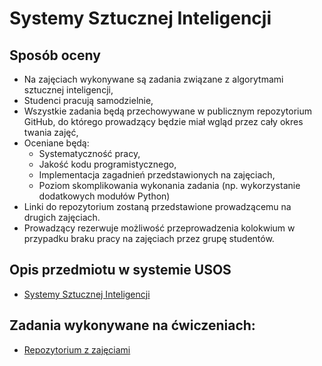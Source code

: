 # Systemy Sztucznej Inteligencji

## Sposób oceny

- Na zajęciach wykonywane są zadania związane z algorytmami sztucznej inteligencji,
- Studenci pracują samodzielnie,
- Wszystkie zadania będą przechowywane w publicznym repozytorium GitHub, do którego prowadzący będzie miał wgląd przez cały okres twania zajęć,
- Oceniane będą:
   - Systematyczność pracy,
   - Jakość kodu programistycznego,
   - Implementacja zagadnień przedstawionych na zajęciach,
   - Poziom skomplikowania wykonania zadania (np. wykorzystanie dodatkowych modułów Python)
- Linki do repozytorium zostaną przedstawione prowadzącemu na drugich zajęciach.
- Prowadzący rezerwuje możliwość przeprowadzenia kolokwium w przypadku braku pracy na zajęciach przez grupę studentów.

## Opis przedmiotu w systemie USOS

- [Systemy Sztucznej Inteligencji](https://usosweb.uwm.edu.pl/kontroler.php?_action=katalog2/przedmioty/pokazPrzedmiot&prz_kod=2317N2-SYSZIN)

## Zadania wykonywane na ćwiczeniach:

- [Repozytorium z zajęciami](https://github.com/lukzmu/uwm-systemy-sztucznej-inteligencji)
